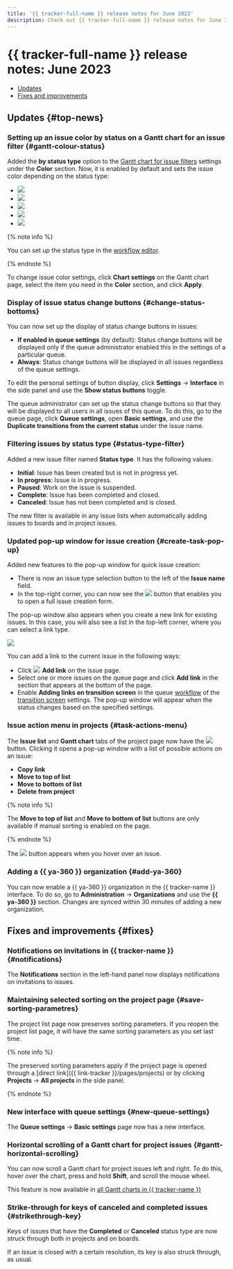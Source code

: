 ```yaml
---
title: '{{ tracker-full-name }} release notes for June 2023'
description: Check out {{ tracker-full-name }} release notes for June 2023.
---
```


# {{ tracker-full-name }} release notes: June 2023

* [Updates](#top-news)
* [Fixes and improvements](#fixes)

## Updates {#top-news}

### Setting up an issue color by status on a Gantt chart for an issue filter {#gantt-colour-status}

Added the **by status type** option to the [Gantt chart for issue filters](../gantt/search.md) settings under the **Color** section. Now, it is enabled by default and sets the issue color depending on the status type:

* ![](../../_assets/tracker/changelogs/status-1-open.svg)
* ![](../../_assets/tracker/changelogs/status-2-in-progress.svg)
* ![](../../_assets/tracker/changelogs/status-3-needs-info.svg)
* ![](../../_assets/tracker/changelogs/status-4-solved.svg)
* ![](../../_assets/tracker/changelogs/status-5-closed.svg)

{% note info %}

You can set up the status type in the [workflow editor](../manager/workflow.md).

{% endnote %}

To change issue color settings, click **Chart settings** on the Gantt chart page, select the item you need in the **Color** section, and click **Apply**.

### Display of issue status change buttons {#change-status-bottoms}

You can now set up the display of status change buttons in issues:
- **If enabled in queue settings** (by default): Status change buttons will be displayed only if the queue administrator enabled this in the settings of a particular queue.
- **Always**: Status change buttons will be displayed in all issues regardless of the queue settings.

To edit the personal settings of button display, click **Settings** → **Interface** in the side panel and use the **Show status buttons** toggle.

The queue administrator can set up the status change buttons so that they will be displayed to all users in all issues of this queue. To do this, go to the queue page, click **Queue settings**, open **Basic settings**, and use the **Duplicate transitions from the current status** under the issue name.

### Filtering issues by status type {#status-type-filter}
Added a new issue filter named **Status type**. It has the following values:
- **Initial**: Issue has been created but is not in progress yet.
- **In progress**: Issue is in progress.
- **Paused**: Work on the issue is suspended.
- **Complete**: Issue has been completed and closed.
- **Canceled**: Issue has not been completed and is closed.

The new filter is available in any issue lists when automatically adding issues to boards and in project issues.


### Updated pop-up window for issue creation {#create-task-pop-up}

Added new features to the pop-up window for quick issue creation:
- There is now an issue type selection button to the left of the **Issue name** field.
- In the top-right corner, you can now see the ![](../../_assets/tracker/svg/open-full.svg) button that enables you to open a full issue creation form.

The pop-up window also appears when you create a new link for existing issues. In this case, you will also see a list in the top-left corner, where you can select a link type.

![](../../_assets/tracker/changelogs/new-create-task-pop-up.png)

You can add a link to the current issue in the following ways:

- Click ![](../../_assets/tracker/svg/add-task.svg) **Add link** on the issue page.
- Select one or more issues on the queue page and click **Add link** in the section that appears at the bottom of the page.
- Enable **Adding links on transition screen** in the queue [workflow](../manager/add-workflow.md) of the [transition screen](../manager/workflow-action-edit.md) settings. The pop-up window will appear when the status changes based on the specified settings.

### Issue action menu in projects {#task-actions-menu}

The **Issue list** and **Gantt chart** tabs of the project page now have the ![](../../_assets/tracker/svg/still.svg) button. Clicking it opens a pop-up window with a list of possible actions on an issue:

- **Copy link**
- **Move to top of list**
- **Move to bottom of list**
- **Delete from project**

{% note info %}

The **Move to top of list** and **Move to bottom of list** buttons are only available if manual sorting is enabled on the page.

{% endnote %}

The ![](../../_assets/tracker/svg/still.svg) button appears when you hover over an issue.


### Adding a {{ ya-360 }} organization {#add-ya-360}

You can now enable a {{ ya-360 }} organization in the {{ tracker-name }} interface. To do so, go to **Administration** → **Organizations** and use the **{{ ya-360 }}** section. Changes are synced within 30 minutes of adding a new organization.


## Fixes and improvements {#fixes}

### Notifications on invitations in {{ tracker-name }} {#notifications}

The **Notifications** section in the left-hand panel now displays notifications on invitations to issues.

### Maintaining selected sorting on the project page {#save-sorting-parametres}

The project list page now preserves sorting parameters. If you reopen the project list page, it will have the same sorting parameters as you set last time.

{% note info %}

The preserved sorting parameters apply if the project page is opened through a [direct link]({{ link-tracker }}/pages/projects) or by clicking **Projects** → **All projects** in the side panel.

{% endnote %}

### New interface with queue settings {#new-queue-settings}

The **Queue settings** → **Basic settings** page now has a new interface.

### Horizontal scrolling of a Gantt chart for project issues {#gantt-horizontal-scrolling}

You can now scroll a Gantt chart for project issues left and right. To do this, hover over the chart, press and hold **Shift**, and scroll the mouse wheel.

This feature is now available in [all Gantt charts in {{ tracker-name }}](../gantt/overview.md)

### Strike-through for keys of canceled and completed issues {#strikethrough-key}

Keys of issues that have the **Completed** or **Canceled** status type are now struck through both in projects and on boards.

If an issue is closed with a certain resolution, its key is also struck through, as usual.